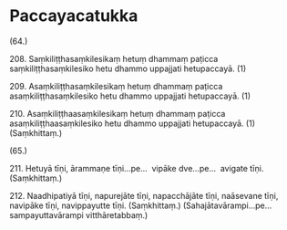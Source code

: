 # Paccayacatukka

(64.)

208\. Saṃkiliṭṭhasaṃkilesikaṃ hetuṃ dhammaṃ paṭicca saṃkiliṭṭhasaṃkilesiko hetu dhammo uppajjati hetupaccayā. (1)

209\. Asaṃkiliṭṭhasaṃkilesikaṃ hetuṃ dhammaṃ paṭicca asaṃkiliṭṭhasaṃkilesiko hetu dhammo uppajjati hetupaccayā. (1)

210\. Asaṃkiliṭṭhaasaṃkilesikaṃ hetuṃ dhammaṃ paṭicca asaṃkiliṭṭhaasaṃkilesiko hetu dhammo uppajjati hetupaccayā. (1) (Saṃkhittaṃ.)

(65.)

211\. Hetuyā tīṇi, ārammaṇe tīṇi…pe…  vipāke dve…pe…  avigate tīṇi. (Saṃkhittaṃ.)

212\. Naadhipatiyā tīṇi, napurejāte tīṇi, napacchājāte tīṇi, naāsevane tīṇi, navipāke tīṇi, navippayutte tīṇi. (Saṃkhittaṃ.) (Sahajātavārampi…pe…  sampayuttavārampi vitthāretabbaṃ.)
